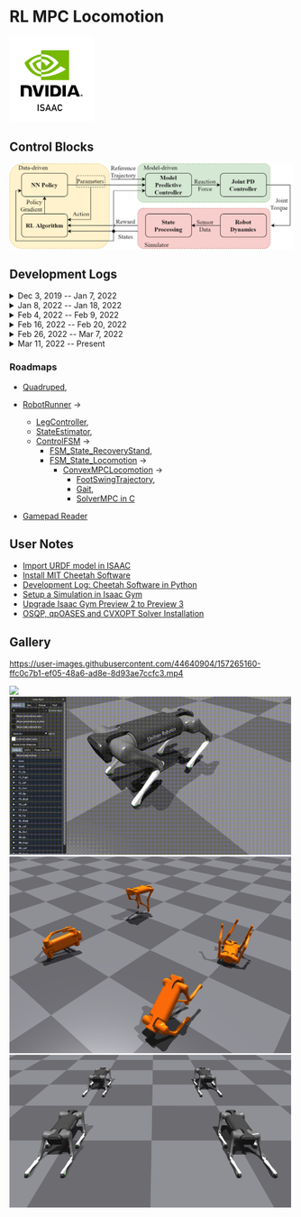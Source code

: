 # RL MPC Locomotion

<img src="images/Isaac.png" width=150>

## Control Blocks

<img src="images/controller_blocks.png" width=700>

## Development Logs
<details>
  <summary>Dec 3, 2019 -- Jan 7, 2022</summary>
  <ul>
  <li>python模仿结构体必须放在__init__()里面, 否则无法实例化
  <li>class可以声明确定类型的值为None成员变量
  <li>`*` 对mat做矩阵乘法, 对ndarray做点乘 
  <li>`@` 矩阵乘法
  <li>`ndarray.dot` 矩阵乘法 
  <li>`np.mutiply()` 点乘
  <li>`self._quadruped:Quadruped = None` 类内类型声明
  <li>Successfully bridge Isaac Gym and MPC Controller on 1.7.2022, it took me 1 month coding blindly.
  <li>矩阵和列表的等号赋值是不安全的
  </ul>
</details>

<details>
  <summary>Jan 8, 2022 -- Jan 18, 2022</summary>
  <ul>
  <li>solver exp存在指数爆炸 1.8
  <li>`np.copyto()` numpy ndarray copy
  <li>`copy.copy()` for shallow copy
  <li>`copied_list[:] = original_list` shallow copy for list with out a new `id`
  <li>`scipy.linalg.expm` Compute the matrix exponential using Pade approximation.
  <li>目前CPU跑满了,可能还有不少优化空间 1.9
  <li>控制器无延时死循环导致cpu跑满 1.11
  <li>在ISAAC中控制器频率受到仿真器限制(软实时), 500Hz只消耗20%CPU 1.12
  <li>改写了legController Commands的更新, 全部换成`np.copyto`
  <li>`ndarray.item()`
  <li>腿部控制器需要按照`SpineBoard.cpp`改写`legController.command`到12自由度的torque
  <li>bridged legController, stateEstimator and simulator 1.13
  <li>关节零点待修正, 控制器基本work 1.14
  <li>10 horizon MPC average solved time: 0.1 s
  <li>MPC solver needed to be check, like result order etc... 1.17
  <li>joint zero pos and conventions !!! 摆动相和站立相永远差一个pi..... 1.18
  </ul>
</details>

<details>
  <summary>Feb 4, 2022 -- Feb 9, 2022</summary>
  <ul>
  <li>优化了调试参数传递方式, 目前打算重新检查一遍翻译是否有误, 以及用 C++ 编译求解器提高效率 2.4
  <li>`<convex_MPC>`, `<common>`, `<FSM_states>` folders double checked 
  <li>经过调整左右腿符号和偏置顺序, 给0初始速度, 摆动相正常、雅克比正常, 支撑相异常、反向 2.5
  <li>以及mini cheetah 模型腿部惯量有问题、不均匀
  <li>work 了???!!! 2.5 [video](images/MPC_trot_first.mkv)
  <li>TODO 用 PyBind11 转译一下solver, 或者测试一下OSQP
  <li>OSQP 求解10ms 总时间12-15ms 大惊喜
  <li>Isaac Gym 升级到 preview 3 2.6
  <li>仿真步长太长0.01行走有抖动, 不稳定, 太短0.001则很卡, gym渲染时间太长0.04 2.7
  <li>用CPP重写solver 用pybind11转译 用osqp eigen求解 平均用时1ms 但加上数据转换时间后长达30ms 2.9
  </ul>
</details>

<details>
  <summary>Feb 16, 2022 -- Feb 20, 2022</summary>
  <ul>
  <li>在谷歌motion imitation中完整剥离了MPC控制器,效果不错,但是是基于pybullet的仿真.重新编译基于c的控制器也很成功 2.16
  <li>目前谷歌最新的mpc 是 fast and efficient, 编译成功, 但是cc文件做了多线程加速, 需要用自带的 setup.py 编译 2.19
  <li>fast and efficient `cc` 文件编译运行失败的原因应该是 third_party 库和 usr/local/lib 中的版本不一致
  <li>TODO 先不纠结编译问题，用setup编译的so跑移植，测试单独solver移植可行性
  <li>单独移植yuxiang solver成功，求解总时间0.001 但是mpc仍然有腿软的问题，怀疑是apply force isaac有误 2.19
  <li>mini cheetah trot 完全成功，多机器人mpc成功，抗扰动鲁棒性也不错，调整了body mass 和 inertia 来稳定控制器，目前是100Hz 2.20
  <li>aliengo 似乎朝向错了
  <li>增加了a1支持, 但是 aliengo和 a1 都在往地上走, 很奇怪 2.20
  </ul>
</details>

<details>
  <summary>Feb 26, 2022 -- Mar 7, 2022</summary>
  <ul>
  <li>TODO 对比两组 a1 的控制器输入输出来找bug 2.26 (已完成)
  <li>debug 完成, aliengo 和 a1 都可以走了, bug 在于宇树 hip、knee 电机正方向和 mit 相反且为 revolute 关节, 对应反向并改为 continuous 关节即可 2.27
  <li>TODO 写个机器人初始化姿态控制即可, 然后把手柄控制器加上 2.27 (已完成)
  <li>手柄控制完成, 增加了 pronk, bound, pace 步态和对应的手柄按键逻辑 2.28
  <li>recovery stand 和 passive FSM 写好了, 还需要 debug 一下 2.28
  <li>TODO 调通 FSM 后把transition data 换成 done (已完成)
  <li>mpc stand 有问题, locomotion transition 有问题
  <li>Recovery stand 调试完成 3.1
  <li>locomotion transition 到 recovery 的时候自动转移和手动转移冲突了 3.1
  <li>TODO mpc stand 需要更换参考轨迹 (弃用)
  <li>TODO 还差一个地面法向量估计算法 (已完成)
  <li>全局自动转移通过虚拟按键解决 3.2
  <li>RL train 的时候个体自动转移: 加一个私有域存当前的control mode, 或者在 locomotion unsafe 的时候直接 reset, 固定gait type
  <li>摔倒以后会乱跑了, com 状态给错了, 给的是 world 状态, 指令全成了朝仿真器坐标朝向 3.2
  <li>TODO 触地检测 用力传感器做, 配合状态变换完成地面法向量估计 (已完成)
  <li>调节渲染间隔 把力控提到 1k Hz 3.3
  <li>加了力传感器, 身体系和世界系没有对齐的时候就会乱跑, 趋于一个对齐的参考轨迹, 坐标变换有问题 3.3
  <li>MPC stand 要配合WBC的task才有用 决定放弃 stand 步态 3.4
  <li>坐标变换修好了, 把所有世界系的指令换成身体系了 3.5
  <li>地面法向量估计写好了 3.5
  <li>已完成 uneven terrain 搭建, 目前身体高度估计错误, 同时状态没有变换到和地面法向量对齐的坐标系 3.5
  <li>修正了坐标变换和身体高度估计, 但是法向量估计有问题, 长时间在斜坡踏步会导致估计反向 3.6
  <li>修正了位置估计bug, 实现上下斜坡、台阶 3.7
  <li>TODO 设计 RL 算法: step, update, reset, action ... observation, rewards ...
  </ul>
</details>

<details>
  <summary>Mar 11, 2022 -- Present</summary>
  <ul>
  <li> 添加了isaac gym RL训练环境支持 3.12
  </ul>
</details>


### Roadmaps
- [Quadruped](MPC_Controller/common/Quadruped.py),
- [RobotRunner](MPC_Controller/RobotRunner.py) ->
    - [LegController](MPC_Controller/common/LegController.py),
    - [StateEstimator](MPC_Controller/state_estimate/StateEstimatorContainer.py),
    - [ControlFSM](MPC_Controller/FSM_states/ControlFSM.py) ->
        - [FSM_State_RecoveryStand](MPC_Controller/FSM_states/FSM_State_RecoveryStand.py),
        - [FSM_State_Locomotion](MPC_Controller/FSM_states/FSM_State_Locomotion.py) ->
            - [ConvexMPCLocomotion](MPC_Controller/convex_MPC/ConvexMPCLocomotion.py) ->
                - [FootSwingTrajectory](MPC_Controller/common/FootSwingTrajectory.py),
                - [Gait](MPC_Controller/convex_MPC/Gait.py),
                - [SolverMPC in C](MPC_Controller/convex_MPC/mpc_osqp.cc)

- [Gamepad Reader](RL_Simulator/gamepad_reader.py)

## User Notes

- [Import URDF model in ISAAC](docs/0-model_import.md)
- [Install MIT Cheetah Software](docs/1-MIT_cheetah_installation.md)
- [Development Log: Cheetah Software in Python](docs/2-development_log.md)
- [Setup a Simulation in Isaac Gym](docs/3-isaac_api_note.md)
- [Upgrade Isaac Gym Preview 2 to Preview 3](docs/5-upgrade_isaac_gym.md)
- [OSQP, qpOASES and CVXOPT Solver Installation](docs/6-qp_solver.md)

## Gallery

https://user-images.githubusercontent.com/44640904/157265160-ffc0c7b1-ef05-48a6-ad8e-8d93ae7ccfc3.mp4

<img src="images/4_cheetah_trot.gif" width=500>
<img src="images/aliengo_trot.gif" width=500>
<img src="images/aliengo_train.png" width=500>
<img src="images/aliengo_static.png" width=500>

